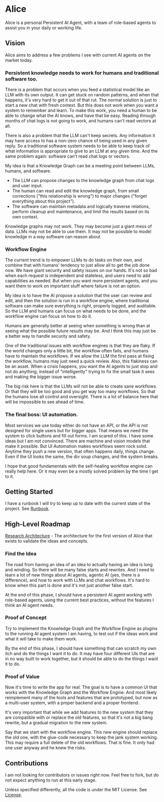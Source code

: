 # Alice
Alice is a personal Persistent AI Agent, with a team of role-based agents to assist you in your daily or working life.

## Vision
Alice aims to address a few problems I see with current AI agents on the market today.

### Persistent knowledge needs to work for humans and traditional software too.
There is a problem that occurs when you feed a statistical model like an LLM with its own output. It can get stuck on random patterns, and when that happens, it's very hard to get it out of that rut. The normal solution is just to start a new chat with fresh context. But this does not work when you want a system to remember and learn. To make this work, you need a human to be able to change what the AI knows, and have that be easy. Reading through months of chat logs is not going to work, and humans can't read vectors at all.

There is also a problem that the LLM can't keep secrets. Any information it may have access to has a non-zero chance of being used in any given reply. So a traditional software system needs to be able to keep track of what information is appropriate to give to an LLM at any given time. And the same problem again: software can't read chat logs or vectors.

My idea is that a Knowledge Graph can be a meeting point between LLMs, humans, and software.
 * The LLM can propose changes to the knowledge graph from chat logs and user input.
 * The human can read and edit the knowledge graph, from small corrections ("this relationship is wrong") to major changes ("forget everything about this project").
 * The software can maintain metadata and logically traverse relations, perform cleanup and maintenance, and limit the results based on its own context.

Knowledge graphs may not work. They may become just a giant mess of data. LLMs may not be able to use them. It may not be possible to model knowledge in a way software can reason about.

### Workflow Engine
The current trend is to empower LLMs to do tasks on their own, and combine that with humans' tendency to just allow all to get the job done now. We have giant security and safety issues on our hands. It's not so bad when each request is independent and stateless, and users need to add capabilities as needed. But when you want more persistent agents, and you want them to work on important stuff where failure is not an option.

My idea is to have the AI propose a solution that the user can review and edit, and then the solution is run in a workflow engine, where traditional software can make sure everything is right, properly logged, and auditable. So the LLM and humans can focus on what needs to be done, and the workflow engine can focus on how to do it.

Humans are generally better at seeing when something is wrong than at seeing what the possible future results may be. And I think this may just be a better way to handle security and safety.

One of the traditional issues with workflow engines is that they are flaky. If the world changes only a little bit, the workflow often fails, and humans have to maintain the workflows. If we allow the LLM the first pass at fixing the workflow, humans may just need a quick review. Also, this flakiness can be an asset. When a crisis happens, you want the AI agents to just stop and not do anything, instead of "intelligently" trying to fix the small task it sees and making the bigger issue worse.

The big risk here is that the LLMs will not be able to create sane workflows. Or that they will be too good and you get way too many workflows. So that the humans lose all control and oversight. There is a lot of balance here that will be impossible to see ahead of time.

### The final boss: UI automation.
Most services we use today either do not have an API, or the API is not designed for single users but for bigger apps. That means we need the system to click buttons and fill out forms. I am scared of this. I have some ideas but I am not convinced. There are machine and vision models that make it possible. But UI Automation makes workflows seem rock solid. Anytime they push a new version, that often happens daily, things change. Even if the UI looks the same, the div soup changes, and the system breaks.

I hope that good fundamentals with the self-healing workflow engine can really help here. Or it may even be a mostly solved problem by the time I get to it.

## Getting Started
I have a runbook I will try to keep up to date with the current state of the project.
See [Runbook](./runbook.md).

## High-Level Roadmap

[Research Architecture](./research-architecture.md) - The architecture for the first version of Alice that exists to validate the ideas and concepts.

### Find the Idea

The road from having an idea of an idea to actually having an idea is long and winding. So there will be many false starts and rewrites. And I need to learn a lot of new things about AI agents, agentic AI (yes, there is a difference), and how to work with LLMs and chat workflows. It's hard to know when this part is done and it's not just another false start.

At the end of this phase, I should have a persistent AI agent working with role-based agents, using the current best practices, without the features I think an AI agent needs.

### Proof of Concept
Try to implement the Knowledge Graph and the Workflow Engine as plugins to the running AI agent system I am having, to test out if the ideas work and what it will take to make them work.

By the end of this phase, I should have something that can scratch my own itch and do the things I want it to do. It may have four different UIs that are in no way built to work together, but it should be able to do the things I want it to do.

### Proof of Value
Now it's time to write the app for real. The goal is to have a common UI that works with the Knowledge Graph and the Workflow Engine. And most likely reimplement many of the tools and features that are prototyped, but now as a multi-user system, with a proper backend and a proper frontend.

It's very important that while we add features to the new system that they are compatible with or replace the old features, so that it's not a big bang rewrite, but a gradual migration to the new system.

Say that we start with the workflow engine. This new engine should replace the old one, with the glue-code necessary to keep the jank system working. This may require a full delete of the old workflows. That is fine. It only had one user anyway and he knew the risks.

## Contributions

I am not looking for contributors or issues right now. Feel free to fork, but do not expect anything to run at this early stage.

Unless specified differently, all the code is under the MIT License. See [License](./LICENSE).